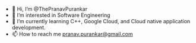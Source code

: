 - 👋 Hi, I’m @ThePranavPurankar
- 👀 I’m interested in Software Engineering
- 🌱 I’m currently learning C++, Google Cloud, and Cloud native application development.
- 📫 How to reach me pranav.purankar@gmail.com

<!---
ThePranavPurankar/ThePranavPurankar is a ✨ special ✨ repository because its `README.md` (this file) appears on your GitHub profile.
You can click the Preview link to take a look at your changes.
--->
